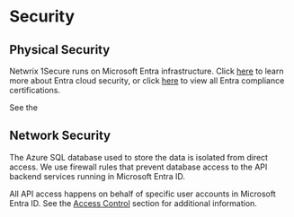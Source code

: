 # Security

## Physical Security

Netwrix 1Secure runs on Microsoft Entra infrastructure. Click
[here](https://azure.microsoft.com/en-us/overview/trusted-cloud/) to learn more about Entra cloud
security, or click [here](https://azure.microsoft.com/en-us/overview/trusted-cloud/compliance/) to
view all Entra compliance certifications.

See the

## Network Security

The Azure SQL database used to store the data is isolated from direct access. We use firewall rules
that prevent database access to the API backend services running in Microsoft Entra ID.

All API access happens on behalf of specific user accounts in Microsoft Entra ID. See the
[Access Control](accesscontrol.md) section for additional information.
